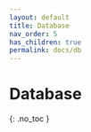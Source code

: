 ```yaml
---
layout: default
title: Database
nav_order: 5
has_children: true
permalink: docs/db
---
```


# Database
{: .no_toc }
